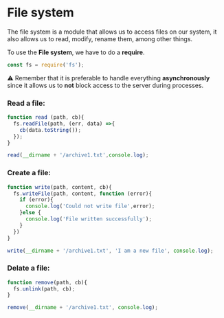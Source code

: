 # File system
The file system is a module that allows us to access files on our system, it also allows us to read, modify, rename them, among other things.

To use the **File system**, we have to do a **require**.

```javascript
const fs = require('fs');
```

⚠ Remember that it is preferable to handle everything **asynchronously** since it allows us to **not** block access to the server during processes.

### Read a file:

```javascript
function read (path, cb){
  fs.readFile(path, (err, data) =>{
    cb(data.toString());
  });
}

read(__dirname + '/archive1.txt',console.log);
```

### Create a file:

```javascript
function write(path, content, cb){
  fs.writeFile(path, content, function (error){
    if (error){
      console.log('Could not write file',error);
    }else {
      console.log('File written successfully');
    }
  })
}

write(__dirname + '/archive1.txt', 'I am a new file', console.log);
```

### Delate a file:

```javascript
function remove(path, cb){
  fs.unlink(path, cb);
}

remove(__dirname + '/archive1.txt', console.log);
```